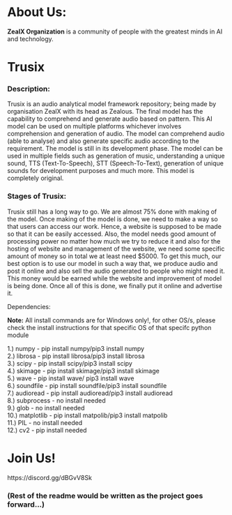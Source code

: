 <h1>About Us:</h1>

<b>ZealX Organization</b> is a community of people with the greatest minds in AI and technology.<br>



<h1>Trusix</h1>

<h3>Description:</h3>
Trusix is an audio analytical model framework repository; being made by organisation ZealX with its head as Zealous. The final model has the capability to comprehend and generate audio based on pattern. This AI model can be used on multiple platforms whichever involves comprehension and generation of audio. The model can comprehend audio (able to analyse) and also generate specific audio according to the requirement. The model is still in its development phase. The model can be used in multiple fields such as generation of music, understanding a unique sound, TTS (Text-To-Speech), STT (Speech-To-Text), generation of unique sounds for development purposes and much more. This model is completely original.<br>


<h3>Stages of Trusix:</h3> 

Trusix still has a long way to go. We are almost 75% done with making of the model. Once making of the model is done, we need to make a way so that users can access our work. Hence, a website is supposed to be made so that it can be easily accessed. Also, the model needs good amount of processing power no matter how much we try to reduce it and also for the hosting of website and management of the website, we need some specific amount of money so in total we at least need $5000. To get this much, our best option is to use our model in such a way that, we produce audio and post it online and also sell the audio generated to people who might need it. This money would be earned while the website and improvement of model is being done. Once all of this is done, we finally put it online and advertise it.<br>


Dependencies:<br>

<b>Note:</b> All install commands are for Windows only!, for other OS/s, please check the install instructions for that specific OS of that specifc python module

1.) numpy - pip install numpy/pip3 install numpy<br>
2.) librosa - pip install librosa/pip3 install librosa<br>
3.) scipy  - pip install scipy/pip3 install scipy<br>
4.) skimage - pip install skimage/pip3 install skimage<br>
5.) wave - pip install wave/ pip3 install wave<br>
6.) soundfile - pip install soundfile/pip3 install soundfile<br>
7.) audioread - pip install audioread/pip3 install audioread<br>
8.) subprocess - no install needed<br>
9.) glob - no install needed<br>
10.) matplotlib - pip install matpolib/pip3 install matpolib<br>
11.) PIL - no install needed<br>
12.) cv2 - pip install needed<br>


<h1>Join Us!</h1>
https://discord.gg/dBGvV8Sk<br>


<h3>(Rest of the readme would be written as the project goes forward...)</h3>



